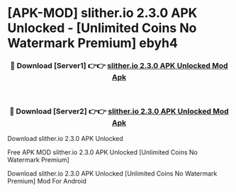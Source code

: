 # [APK-MOD] slither.io 2.3.0 APK Unlocked - [Unlimited Coins No Watermark Premium] ebyh4



<div align="center">
<h3>🔴 Download [Server1] 👉👉 <a href="https://momento.my/?title=slither.io_2.3.0_APK_Unlocked">slither.io 2.3.0 APK Unlocked Mod Apk</a></h3><br>

<h3>🔴 Download [Server2] 👉👉 <a href="https://momento.my/?title=slither.io_2.3.0_APK_Unlocked">slither.io 2.3.0 APK Unlocked Mod Apk</a></h3>
</div>



Download slither.io 2.3.0 APK Unlocked 

Free APK MOD slither.io 2.3.0 APK Unlocked [Unlimited Coins No Watermark Premium]

Download slither.io 2.3.0 APK Unlocked [Unlimited Coins No Watermark Premium] Mod For Android
